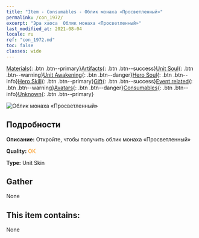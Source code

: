 ```yaml
---
title: "Item - Consumables - Облик монаха «Просветленный»"
permalink: /con_1972/
excerpt: "Эра хаоса  Облик монаха «Просветленный»"
last_modified_at: 2021-08-04
locale: ru
ref: "con_1972.md"
toc: false
classes: wide
---
```

 [Materials](/ItemsRU/){: .btn .btn--primary}[Artifacts](/ItemsRU/Artifacts/){: .btn .btn--success}[Unit Soul](/ItemsRU/UnitSoul/){: .btn .btn--warning}[Unit Awakening](/ItemsRU/UnitAwakening/){: .btn .btn--danger}[Hero Soul](/ItemsRU/HeroSoul/){: .btn .btn--info}[Hero Skill](/ItemsRU/HeroSkill/){: .btn .btn--primary}[Gift](/ItemsRU/Gift/){: .btn .btn--success}[Event related](/ItemsRU/Events/){: .btn .btn--warning}[Avatars](/ItemsRU/Avatars/){: .btn .btn--danger}[Consumables](/ItemsRU/Consumables/){: .btn .btn--info}[Unknown](/ItemsRU/Unknown/){: .btn .btn--primary}

 ![Облик монаха «Просветленный»](/images/u/ti_senglvshengdan.jpg)

## Подробности
 **Описание:** Откройте, чтобы получить облик монаха «Просветленный»

 **Quality:** <span style="color: #FF8C00">OK</span>

 **Type:** Unit Skin

## Gather

  None

## This item contains:

  None

